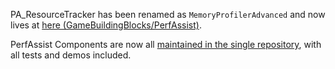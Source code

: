 
PA_ResourceTracker has been renamed as `MemoryProfilerAdvanced` and now lives at [here (GameBuildingBlocks/PerfAssist)](https://github.com/GameBuildingBlocks/PerfAssist/).

PerfAssist Components are now all [maintained in the single repository](https://github.com/GameBuildingBlocks/PerfAssist/), with all tests and demos included.

